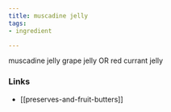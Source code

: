 ```yaml
---
title: muscadine jelly
tags:
- ingredient

---
```

muscadine jelly grape jelly OR red currant jelly

### Links

* [[preserves-and-fruit-butters]]
